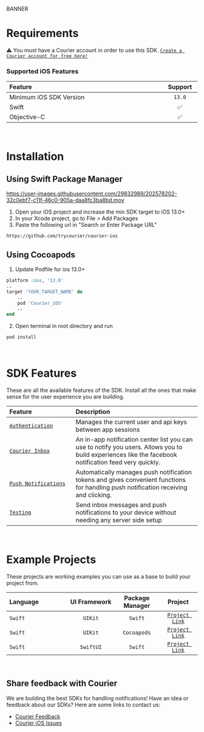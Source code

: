 BANNER

# Requirements

⚠️ You must have a Courier account in order to use this SDK.
[`Create a Courier account for free here!`](https://app.courier.com/signup)

### **Supported iOS Features**

<table>
    <thead>
        <tr>
            <th width="900px" align="left">Feature</th>
            <th width="100px" align="center">Support</th>
        </tr>
    </thead>
    <tbody>
        <tr width="600px">
            <td align="left">Minimum iOS SDK Version</td>
            <td align="center">
                <code>13.0</code>
            </td>
        </tr>
        <tr width="600px">
            <td align="left">Swift</td>
            <td align="center">✅</td>
        </tr>
        <tr width="600px">
            <td align="left">Objective-C</td>
            <td align="center">✅</td>
        </tr>
    </tbody>
</table>

&emsp;

# Installation

## Using Swift Package Manager

https://user-images.githubusercontent.com/29832989/202578202-32c0ebf7-c11f-46c0-905a-daa8fc3ba8bd.mov

1. Open your iOS project and increase the min SDK target to iOS 13.0+
2. In your Xcode project, go to File > Add Packages
3. Paste the following url in "Search or Enter Package URL"

```
https://github.com/trycourier/courier-ios
```

## Using Cocoapods
1. Update Podfile for ios 13.0+
```ruby
platform :ios, '13.0'
..
target 'YOUR_TARGET_NAME' do
    ..
    pod 'Courier_iOS'
    ..
end
```
2. Open terminal in root directory and run
```sh
pod install
```
&emsp;

# SDK Features

These are all the available features of the SDK. Install all the ones that make sense for the user experience you are building.

<table>
    <thead>
        <tr>
            <th width="250px" align="left">Feature</th>
            <th width="750px" align="left">Description</th>
        </tr>
    </thead>
    <tbody>
        <tr width="600px">
            <td align="left">
                <a href="https://github.com/trycourier/courier-ios/blob/feature/inbox-docs/Docs/Authentication.md">
                    <code>Authentication</code>
                </a>
            </td>
            <td align="left">
                Manages the current user and api keys between app sessions
            </td>
        </tr>
        <tr width="600px">
            <td align="left">
                <a href="https://github.com/trycourier/courier-ios/blob/feature/inbox-docs/Docs/Inbox.md">
                    <code>Courier Inbox</code>
                </a>
            </td>
            <td align="left">
                An in-app notification center list you can use to notify you users. Allows you to build experiences like the facebook notification feed very quickly.
            </td>
        </tr>
        <tr width="600px">
            <td align="left">
                <a href="https://github.com/trycourier/courier-ios/blob/feature/inbox-docs/Docs/PushNotifications.md">
                    <code>Push Notifications</code>
                </a>
            </td>
            <td align="left">
                Automatically manages push notification tokens and gives convenient functions for handling push notification receiving and clicking.
            </td>
        </tr>
        <tr width="600px">
            <td align="left">
                <a href="https://github.com/trycourier/courier-ios/blob/feature/inbox-docs/Docs/Testing.md">
                    <code>Testing</code>
                </a>
            </td>
            <td align="left">
                Send inbox messages and push notifications to your device without needing any server side setup
            </td>
        </tr>
    </tbody>
</table>

&emsp;

# Example Projects

These projects are working examples you can use as a base to build your project from.

<table>
    <thead>
        <tr>
            <th width="400px" align="left">Language</th>
            <th width="200px" align="center">UI Framework</th>
            <th width="200px" align="center">Package Manager</th>
            <th width="200px" align="center">Project</th>
        </tr>
    </thead>
    <tbody>
        <tr width="600px">
            <td align="left"><code>Swift</code></td>
            <td align="center"><code>UIKit</code></td>
            <td align="center"><code>Swift</code></td>
            <td align="center">
                <a href="https://github.com/trycourier/courier-ios/tree/feature/inbox-docs/Example">
                    <code>Project Link</code>
                </a>
            </td>
        </tr>
        <tr width="600px">
            <td align="left"><code>Swift</code></td>
            <td align="center"><code>UIKit</code></td>
            <td align="center"><code>Cocoapods</code></td>
            <td align="center">
                <a href="https://github.com/trycourier/courier-ios/tree/feature/inbox-docs/Pod-Example">
                    <code>Project Link</code>
                </a>
            </td>
        </tr>
        <tr width="600px">
            <td align="left"><code>Swift</code></td>
            <td align="center"><code>SwiftUI</code></td>
            <td align="center"><code>Swift</code></td>
            <td align="center">
                <a href="https://github.com/trycourier/courier-ios/tree/feature/inbox-docs/SwiftUI-Example">
                    <code>Project Link</code>
                </a>
            </td>
        </tr>
    </tbody>
</table>

&emsp;

## **Share feedback with Courier**

We are building the best SDKs for handling notifications! Have an idea or feedback about our SDKs? Here are some links to contact us:

- [Courier Feedback](https://feedback.courier.com/)
- [Courier iOS Issues](https://github.com/trycourier/courier-ios/issues)
